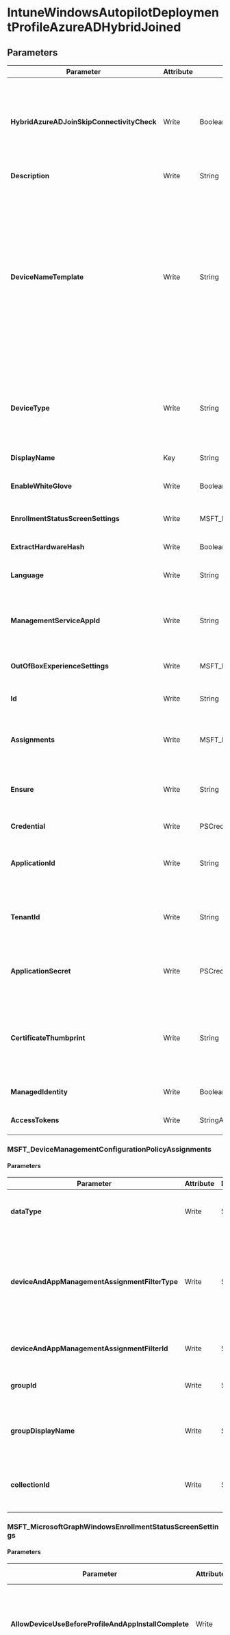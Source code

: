 ﻿# IntuneWindowsAutopilotDeploymentProfileAzureADHybridJoined

## Parameters

| Parameter | Attribute | DataType | Description | Allowed Values |
| --- | --- | --- | --- | --- |
| **HybridAzureADJoinSkipConnectivityCheck** | Write | Boolean | The Autopilot Hybrid Azure AD join flow will continue even if it does not establish domain controller connectivity during OOBE. | |
| **Description** | Write | String | Description of the profile | |
| **DeviceNameTemplate** | Write | String | The template used to name the AutoPilot Device. This can be a custom text and can also contain either the serial number of the device, or a randomly generated number. The total length of the text generated by the template can be no more than 15 characters. | |
| **DeviceType** | Write | String | The AutoPilot device type that this profile is applicable to. Possible values are: windowsPc, surfaceHub2. | `windowsPc`, `surfaceHub2`, `holoLens`, `surfaceHub2S`, `virtualMachine`, `unknownFutureValue` |
| **DisplayName** | Key | String | Name of the profile | |
| **EnableWhiteGlove** | Write | Boolean | Enable Autopilot White Glove for the profile. | |
| **EnrollmentStatusScreenSettings** | Write | MSFT_MicrosoftGraphwindowsEnrollmentStatusScreenSettings | Enrollment status screen setting | |
| **ExtractHardwareHash** | Write | Boolean | HardwareHash Extraction for the profile | |
| **Language** | Write | String | Language configured on the device | |
| **ManagementServiceAppId** | Write | String | AzureAD management app ID used during client device-based enrollment discovery | |
| **OutOfBoxExperienceSettings** | Write | MSFT_MicrosoftGraphoutOfBoxExperienceSettings | Out of box experience setting | |
| **Id** | Write | String | The unique identifier for an entity. Read-only. | |
| **Assignments** | Write | MSFT_DeviceManagementConfigurationPolicyAssignments[] | Represents the assignment to the Intune policy. | |
| **Ensure** | Write | String | Present ensures the policy exists, absent ensures it is removed. | `Present`, `Absent` |
| **Credential** | Write | PSCredential | Credentials of the Admin | |
| **ApplicationId** | Write | String | Id of the Azure Active Directory application to authenticate with. | |
| **TenantId** | Write | String | Id of the Azure Active Directory tenant used for authentication. | |
| **ApplicationSecret** | Write | PSCredential | Secret of the Azure Active Directory tenant used for authentication. | |
| **CertificateThumbprint** | Write | String | Thumbprint of the Azure Active Directory application's authentication certificate to use for authentication. | |
| **ManagedIdentity** | Write | Boolean | Managed ID being used for authentication. | |
| **AccessTokens** | Write | StringArray[] | Access token used for authentication. | |

### MSFT_DeviceManagementConfigurationPolicyAssignments

#### Parameters

| Parameter | Attribute | DataType | Description | Allowed Values |
| --- | --- | --- | --- | --- |
| **dataType** | Write | String | The type of the target assignment. | `#microsoft.graph.groupAssignmentTarget`, `#microsoft.graph.allLicensedUsersAssignmentTarget`, `#microsoft.graph.allDevicesAssignmentTarget`, `#microsoft.graph.exclusionGroupAssignmentTarget`, `#microsoft.graph.configurationManagerCollectionAssignmentTarget` |
| **deviceAndAppManagementAssignmentFilterType** | Write | String | The type of filter of the target assignment i.e. Exclude or Include. Possible values are:none, include, exclude. | `none`, `include`, `exclude` |
| **deviceAndAppManagementAssignmentFilterId** | Write | String | The Id of the filter for the target assignment. | |
| **groupId** | Write | String | The group Id that is the target of the assignment. | |
| **groupDisplayName** | Write | String | The group Display Name that is the target of the assignment. | |
| **collectionId** | Write | String | The collection Id that is the target of the assignment.(ConfigMgr) | |

### MSFT_MicrosoftGraphWindowsEnrollmentStatusScreenSettings

#### Parameters

| Parameter | Attribute | DataType | Description | Allowed Values |
| --- | --- | --- | --- | --- |
| **AllowDeviceUseBeforeProfileAndAppInstallComplete** | Write | Boolean | Allow or block user to use device before profile and app installation complete | |
| **AllowDeviceUseOnInstallFailure** | Write | Boolean | Allow the user to continue using the device on installation failure | |
| **AllowLogCollectionOnInstallFailure** | Write | Boolean | Allow or block log collection on installation failure | |
| **BlockDeviceSetupRetryByUser** | Write | Boolean | Allow the user to retry the setup on installation failure | |
| **CustomErrorMessage** | Write | String | Set custom error message to show upon installation failure | |
| **HideInstallationProgress** | Write | Boolean | Show or hide installation progress to user | |
| **InstallProgressTimeoutInMinutes** | Write | UInt32 | Set installation progress timeout in minutes | |

### MSFT_MicrosoftGraphOutOfBoxExperienceSettings

#### Parameters

| Parameter | Attribute | DataType | Description | Allowed Values |
| --- | --- | --- | --- | --- |
| **DeviceUsageType** | Write | String | AAD join authentication type. Possible values are: singleUser, shared. | `singleUser`, `shared` |
| **HideEscapeLink** | Write | Boolean | If set to true, then the user can't start over with different account, on company sign-in | |
| **HideEULA** | Write | Boolean | Show or hide EULA to user | |
| **HidePrivacySettings** | Write | Boolean | Show or hide privacy settings to user | |
| **SkipKeyboardSelectionPage** | Write | Boolean | If set, then skip the keyboard selection page if Language and Region are set | |
| **UserType** | Write | String | Type of user. Possible values are: administrator, standard. | `administrator`, `standard` |


## Description

Intune Windows Autopilot Deployment Profile Azure AD Hybrid Joined

## Permissions

### Microsoft Graph

To authenticate with the Microsoft Graph API, this resource required the following permissions:

#### Delegated permissions

- **Read**

    - DeviceManagementServiceConfig.Read.All

- **Update**

    - DeviceManagementServiceConfig.ReadWrite.All

#### Application permissions

- **Read**

    - DeviceManagementServiceConfig.Read.All

- **Update**

    - DeviceManagementServiceConfig.ReadWrite.All

## Examples

### Example 1

This example is used to test new resources and showcase the usage of new resources being worked on.
It is not meant to use as a production baseline.

```powershell
Configuration Example
{
    param(
        [Parameter()]
        [System.String]
        $ApplicationId,

        [Parameter()]
        [System.String]
        $TenantId,

        [Parameter()]
        [System.String]
        $CertificateThumbprint
    )
    Import-DscResource -ModuleName Microsoft365DSC

    node localhost
    {
        IntuneWindowsAutopilotDeploymentProfileAzureADHybridJoined 'Example'
        {
            Assignments                            = @();
            Description                            = "";
            DeviceNameTemplate                     = "";
            DeviceType                             = "windowsPc";
            DisplayName                            = "hybrid";
            EnableWhiteGlove                       = $True;
            Ensure                                 = "Present";
            ExtractHardwareHash                    = $False;
            HybridAzureADJoinSkipConnectivityCheck = $True;
            Language                               = "os-default";
            OutOfBoxExperienceSettings             = MSFT_MicrosoftGraphoutOfBoxExperienceSettings{
                HideEULA = $True
                HideEscapeLink = $True
                HidePrivacySettings = $True
                DeviceUsageType = 'singleUser'
                SkipKeyboardSelectionPage = $False
                UserType = 'standard'
            };
            ApplicationId         = $ApplicationId;
            TenantId              = $TenantId;
            CertificateThumbprint = $CertificateThumbprint;
        }
    }
}
```

### Example 2

This example is used to test new resources and showcase the usage of new resources being worked on.
It is not meant to use as a production baseline.

```powershell
Configuration Example
{
    param(
        [Parameter()]
        [System.String]
        $ApplicationId,

        [Parameter()]
        [System.String]
        $TenantId,

        [Parameter()]
        [System.String]
        $CertificateThumbprint
    )
    Import-DscResource -ModuleName Microsoft365DSC

    node localhost
    {
        IntuneWindowsAutopilotDeploymentProfileAzureADHybridJoined 'Example'
        {
            Assignments                            = @();
            Description                            = "";
            DeviceNameTemplate                     = "";
            DeviceType                             = "windowsPc";
            DisplayName                            = "hybrid";
            EnableWhiteGlove                       = $False; # Updated Property
            Ensure                                 = "Present";
            ExtractHardwareHash                    = $False;
            HybridAzureADJoinSkipConnectivityCheck = $True;
            Language                               = "os-default";
            OutOfBoxExperienceSettings             = MSFT_MicrosoftGraphoutOfBoxExperienceSettings{
                HideEULA = $True
                HideEscapeLink = $True
                HidePrivacySettings = $True
                DeviceUsageType = 'singleUser'
                SkipKeyboardSelectionPage = $False
                UserType = 'standard'
            };
            ApplicationId         = $ApplicationId;
            TenantId              = $TenantId;
            CertificateThumbprint = $CertificateThumbprint;
        }
    }
}
```

### Example 3

This example is used to test new resources and showcase the usage of new resources being worked on.
It is not meant to use as a production baseline.

```powershell
Configuration Example
{
    param(
        [Parameter()]
        [System.String]
        $ApplicationId,

        [Parameter()]
        [System.String]
        $TenantId,

        [Parameter()]
        [System.String]
        $CertificateThumbprint
    )
    Import-DscResource -ModuleName Microsoft365DSC

    node localhost
    {
        IntuneWindowsAutopilotDeploymentProfileAzureADHybridJoined 'Example'
        {
            DisplayName                            = "hybrid";
            Ensure                                 = "Absent";
            ApplicationId         = $ApplicationId;
            TenantId              = $TenantId;
            CertificateThumbprint = $CertificateThumbprint;
        }
    }
}
```

